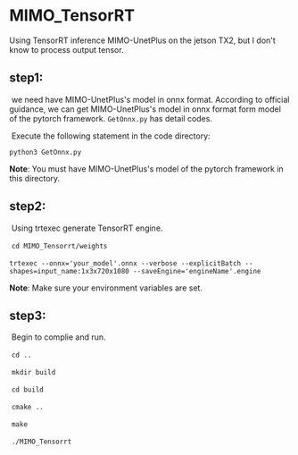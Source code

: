 # MIMO_TensorRT
Using TensorRT inference MIMO-UnetPlus on the jetson TX2, but I don't know to process output tensor.

## step1:

​	we need have MIMO-UnetPlus's model in onnx format. According to official guidance, we can get MIMO-UnetPlus's model in onnx format form model of the pytorch framework. `GetOnnx.py` has detail codes.

​	Execute the following statement in the code directory:

`python3 GetOnnx.py`

**Note**: You must have MIMO-UnetPlus's model of the pytorch framework in this directory.

## step2:

​	Using trtexec generate TensorRT engine.

​	`cd MIMO_Tensorrt/weights`

​	`trtexec --onnx='your_model'.onnx --verbose --explicitBatch --shapes=input_name:1x3x720x1080 --saveEngine='engineName'.engine`

**Note**: Make sure your environment variables are set.

## step3:

​	Begin to complie and run.

​	`cd ..`

​	`mkdir build`

​	`cd build`

​	`cmake ..`

​	`make`

​	`./MIMO_Tensorrt`

